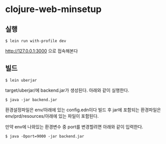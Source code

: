 # clojure-web-minsetup


## 실행

```
$ lein run with-profile dev
```

http://127.0.0.1:3000 으로 접속해본다


## 빌드

```
$ lein uberjar
```

target/uberjar/에 backend.jar가 생성된다.
아래와 같이 실행한다.

```
$ java -jar backend.jar
```

환경설정파일은 env/아래에 있는 config.edn이다
빌드 후 jar에 포함되는 환경파일은 env/prd/resources/아래에 있는 파일이 포함된다.

만약 env에 나와있는 환경변수 중 port를 변경할려면 아래와 같이 입력한다.
```
$ java -Dport=9000 -jar backend.jar
```
